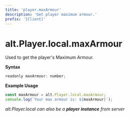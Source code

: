 ```yaml
---
title: 'player.maxArmour'
description: 'Get player maximum armour.'
prefix: '[Client]'
---
```


# alt.Player.local.maxArmour

Used to get the player's Maximum Armour.

**Syntax**

```js
readonly maxArmour: number;
```

**Example Usage**

```js
const maxArmour = alt.Player.local.maxArmour;
console.log(`Your max armour is: ${maxArmour}`);
```

_alt.Player.local can also be a **player instance** from server_
